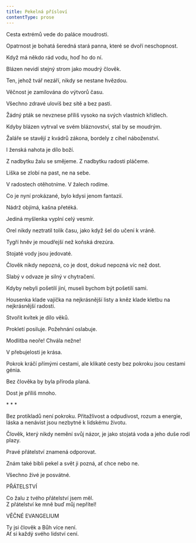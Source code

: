```yaml
---
title: Pekelná přísloví
contentType: prose
---
```


<section>

Cesta extrémů vede do paláce moudrosti.

Opatrnost je bohatá šeredná stará panna, které se dvoří neschopnost.

Když má někdo rád vodu, hoď ho do ní.

Blázen nevidí stejný strom jako moudrý člověk.

Ten, jehož tvář nezáří, nikdy se nestane hvězdou.

Věčnost je zamilována do výtvorů času.

Všechno zdravé ulovíš bez sítě a bez pasti.

Žádný pták se nevznese příliš vysoko na svých vlastních křídlech.

Kdyby blázen vytrval ve svém bláznovství, stal by se moudrým.

Žaláře se stavějí z kvádrů zákona, bordely z cihel náboženství.

I ženská nahota je dílo boží.

Z nadbytku žalu se smějeme. Z nadbytku radosti pláčeme.

Liška se zlobí na past, ne na sebe.

V radostech otěhotníme. V žalech rodíme.

Co je nyní prokázané, bylo kdysi jenom fantazií.

Nádrž objímá, kašna přetéká.

Jediná myšlenka vyplní celý vesmír.

Orel nikdy neztratil tolik času, jako když šel do učení k vráně.

Tygří hněv je moudřejší než koňská drezúra.

Stojaté vody jsou jedovaté.

Člověk nikdy nepozná, co je dost, dokud nepozná víc než dost.

Slabý v odvaze je silný v chytračení.

Kdyby nebyli pošetilí jiní, museli bychom být pošetilí sami.

Housenka klade vajíčka na nejkrásnější listy a kněz klade kletbu na nejkrásnější radosti.

Stvořit kvítek je dílo věků.

Prokletí posiluje. Požehnání oslabuje.

Modlitba neoře! Chvála nežne!

V přebujelosti je krása.

Pokrok kráčí přímými cestami, ale klikaté cesty bez pokroku jsou cestami génia.

Bez člověka by byla příroda planá.

Dost je příliš mnoho.

\* \* \*

Bez protikladů není pokroku. Přitažlivost a odpudivost, rozum a energie, láska a nenávist jsou nezbytné k lidskému životu.

Člověk, který nikdy nemění svůj názor, je jako stojatá voda a jeho duše rodí plazy.

Pravé přátelství znamená odporovat.

Znám také bibli pekel a svět ji pozná, ať chce nebo ne.

Všechno živé je posvátné.

PŘÁTELSTVÍ

Co žalu z tvého přátelství jsem měl.  
Z přátelství ke mně buď můj nepřítel!

VĚČNÉ EVANGELIUM

Ty jsi člověk a Bůh více není.  
Ať si každý svého lidství cení.

</section>
